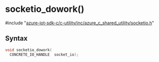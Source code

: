 # socketio_dowork()

\#include "[azure-iot-sdk-c/c-utility/inc/azure_c_shared_utility/socketio.h](../iot-c-ref-socketio-h.md)"  

## Syntax

```C
void socketio_dowork(
  CONCRETE_IO_HANDLE  socket_io);
```

